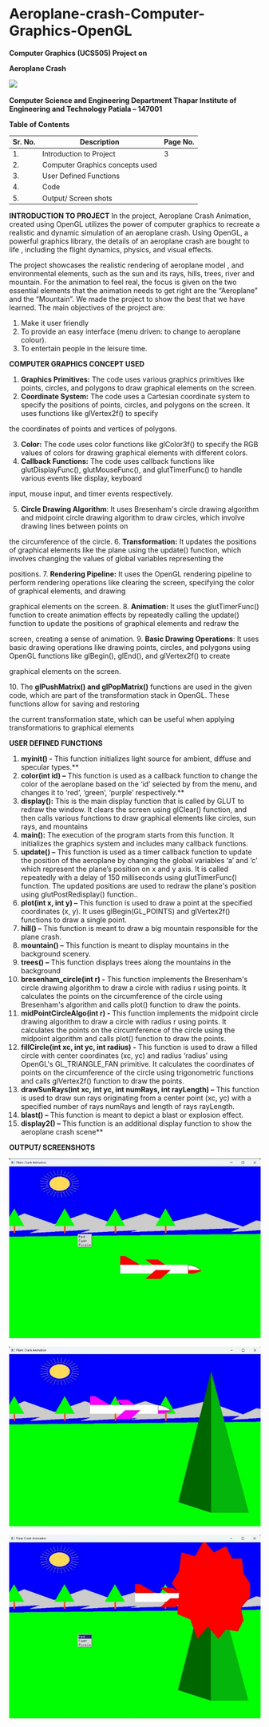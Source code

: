 # Aeroplane-crash-Computer-Graphics-OpenGL

**Computer Graphics (UCS505)  Project on** 

**Aeroplane Crash** 

![](Screenshots/001.png)

**Computer Science and Engineering Department Thapar Institute of Engineering and Technology Patiala – 147001** 

**Table of Contents** 



|**Sr. No.** |**Description** |**Page No.** |
| - | - | - |
|1\. |Introduction to Project |3 |
|2\. |Computer Graphics concepts used ||
|3\. |User Defined Functions ||
|4\. |Code ||
|5\. |Output/ Screen shots ||


**INTRODUCTION TO PROJECT** 
In the project,  Aeroplane Crash Animation, created using OpenGL utilizes  the power of computer graphics to recreate a realistic and dynamic simulation of an aeroplane crash. Using OpenGL, a powerful graphics library, the details of an aeroplane crash are bought to life , including the flight dynamics, physics, and visual effects.  

The project showcases the realistic rendering of aeroplane model , and environmental elements, such as the sun and its rays, hills, trees, river and mountain. For the animation to feel real, the focus  is  given  on  the  two  essential  elements  that  the  animation  needs  to  get  right  are  the “Aeroplane” and the “Mountain”. We made the project to show the best that we have learned. The main objectives of the project are: 

1. Make it user friendly 
1. To provide an easy interface (menu driven: to change to aeroplane colour). 
1. To entertain people in the leisure time. 

**COMPUTER GRAPHICS CONCEPT USED** 

1. **Graphics Primitives:** The code uses various graphics primitives like points, circles, and polygons to draw graphical elements on the screen. 
1. **Coordinate System:** The code uses a Cartesian coordinate system to specify the positions of points, circles, and polygons on the screen. It uses functions like glVertex2f() to specify 

the coordinates of points and vertices of polygons. 

3. **Color:** The code uses color functions like glColor3f() to specify the RGB values of colors for drawing graphical elements with different colors. 
3. **Callback  Functions:**  The  code  uses  callback  functions  like  glutDisplayFunc(), glutMouseFunc(), and glutTimerFunc() to handle various events like display, keyboard 

input, mouse input, and timer events respectively.

5. **Circle Drawing Algorithm**: It uses Bresenham's circle drawing algorithm and midpoint circle drawing algorithm to draw circles, which involve drawing lines between points on 

the circumference of the circle. 6. **Transformation:** It updates the positions of graphical elements like the plane using the update() function, which involves changing the values of global variables representing the 

positions. 7. **Rendering  Pipeline:**  It  uses  the  OpenGL  rendering  pipeline  to  perform  rendering operations like clearing the screen, specifying the color of graphical elements, and drawing 

graphical elements on the screen. 8. **Animation:** It uses the glutTimerFunc() function to create animation effects by repeatedly calling the update() function to update the positions of graphical elements and redraw the 

screen, creating a sense of animation. 9. **Basic Drawing Operations**: It uses basic drawing operations like drawing points, circles, and polygons using OpenGL functions like glBegin(), glEnd(), and glVertex2f() to create 

graphical elements on the screen.

10\. The **glPushMatrix() and glPopMatrix()** functions are used in the given code, which are part of the transformation stack in OpenGL. These functions allow for saving and restoring 

the current transformation state, which can be useful when applying transformations to graphical elements 

**USER DEFINED FUNCTIONS** 

1. **myinit() -** This function initializes light source for ambient, diffuse and specular types.** 
1. **color(int id) –** This function is used as a callback function to change the color of the aeroplane based on the ‘id’ selected by from the menu, and changes it to ‘red’, ‘green’, ‘purple’ respectively.** 
1. **display():** This is the main display function that is called by GLUT to redraw the window. It clears the screen using glClear() function, and then calls various functions to draw graphical elements like circles, sun rays, and mountains 
1. **main():** The execution of the program starts from this function. It initializes the graphics system and includes many callback functions. 
1. **update() –** This function is used as a timer callback function  to update the position of the aeroplane by changing the global variables ‘a’ and ‘c’ which represent the plane’s position on  x  and  y  axis.  It  is  called  repeatedly  with  a  delay  of  150  milliseconds  using glutTimerFunc() function. The updated positions are used to redraw the plane's position using glutPostRedisplay() function.. 
1. **plot(int x, int y) –** This function is used to draw a point at the specified coordinates (x, y). It uses glBegin(GL\_POINTS) and glVertex2f() functions to draw a single point. 
1. **hill() –** This function is meant to draw a big mountain responsible for the plane crash. 
1. **mountain() –** This function is meant to display mountains in the background scenery. 
1. **trees() –** This function displays trees along the mountains in the background 
1. **bresenham\_circle(int  r)  -**  This  function  implements  the  Bresenham's  circle  drawing algorithm to draw a circle with radius r using points. It calculates the points on the circumference of the circle using Bresenham's algorithm and calls plot() function to draw the points. 
1. **midPointCircleAlgo(int  r)  -**  This  function  implements  the  midpoint  circle  drawing algorithm to draw a circle with radius r using points. It calculates the points on the circumference of the circle using the midpoint algorithm and calls plot() function to draw the points. 
12. **fillCircle(int xc, int yc, int radius) -** This function is used to draw a filled circle with center coordinates (xc, yc) and radius ‘radius’ using OpenGL's GL\_TRIANGLE\_FAN primitive. It calculates the coordinates of points on the circumference of the circle using trigonometric functions and calls glVertex2f() function to draw the points. 
12. **drawSunRays(int xc, int yc, int numRays, int rayLength) –** This function is used to draw sun rays originating from a center point (xc, yc) with a specified number of rays numRays and length of rays rayLength. 
12. **blast() –** This function is meant to depict a blast or explosion effect. 
12. **display2() –** This function is an additional display function to show the aeroplane crash scene** 
 

**OUTPUT/ SCREENSHOTS** 

![](Screenshots/010.jpeg)

![](Screenshots/011.jpeg)

![](Screenshots/012.jpeg)

